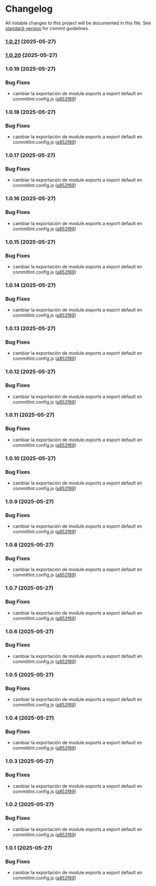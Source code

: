 # Changelog

All notable changes to this project will be documented in this file. See [standard-version](https://github.com/conventional-changelog/standard-version) for commit guidelines.

### [1.0.21](https://github.com/jochdev/test-conventional-commits/compare/v1.0.20...v1.0.21) (2025-05-27)

### [1.0.20](https://github.com/jochdev/test-conventional-commits/compare/v1.0.19...v1.0.20) (2025-05-27)

### 1.0.19 (2025-05-27)


### Bug Fixes

* cambiar la exportación de module.exports a export default en commitlint.config.js ([a852f89](https://github.com/jochdev/test-conventional-commits/commit/a852f892933f56570e05d1453da0355e580cc3ae))

### 1.0.18 (2025-05-27)


### Bug Fixes

* cambiar la exportación de module.exports a export default en commitlint.config.js ([a852f89](https://github.com/jochdev/test-conventional-commits/commit/a852f892933f56570e05d1453da0355e580cc3ae))

### 1.0.17 (2025-05-27)


### Bug Fixes

* cambiar la exportación de module.exports a export default en commitlint.config.js ([a852f89](https://github.com/jochdev/test-conventional-commits/commit/a852f892933f56570e05d1453da0355e580cc3ae))

### 1.0.16 (2025-05-27)


### Bug Fixes

* cambiar la exportación de module.exports a export default en commitlint.config.js ([a852f89](https://github.com/jochdev/test-conventional-commits/commit/a852f892933f56570e05d1453da0355e580cc3ae))

### 1.0.15 (2025-05-27)


### Bug Fixes

* cambiar la exportación de module.exports a export default en commitlint.config.js ([a852f89](https://github.com/jochdev/test-conventional-commits/commit/a852f892933f56570e05d1453da0355e580cc3ae))

### 1.0.14 (2025-05-27)


### Bug Fixes

* cambiar la exportación de module.exports a export default en commitlint.config.js ([a852f89](https://github.com/jochdev/test-conventional-commits/commit/a852f892933f56570e05d1453da0355e580cc3ae))

### 1.0.13 (2025-05-27)


### Bug Fixes

* cambiar la exportación de module.exports a export default en commitlint.config.js ([a852f89](https://github.com/jochdev/test-conventional-commits/commit/a852f892933f56570e05d1453da0355e580cc3ae))

### 1.0.12 (2025-05-27)


### Bug Fixes

* cambiar la exportación de module.exports a export default en commitlint.config.js ([a852f89](https://github.com/jochdev/test-conventional-commits/commit/a852f892933f56570e05d1453da0355e580cc3ae))

### 1.0.11 (2025-05-27)


### Bug Fixes

* cambiar la exportación de module.exports a export default en commitlint.config.js ([a852f89](https://github.com/jochdev/test-conventional-commits/commit/a852f892933f56570e05d1453da0355e580cc3ae))

### 1.0.10 (2025-05-27)


### Bug Fixes

* cambiar la exportación de module.exports a export default en commitlint.config.js ([a852f89](https://github.com/jochdev/test-conventional-commits/commit/a852f892933f56570e05d1453da0355e580cc3ae))

### 1.0.9 (2025-05-27)


### Bug Fixes

* cambiar la exportación de module.exports a export default en commitlint.config.js ([a852f89](https://github.com/jochdev/test-conventional-commits/commit/a852f892933f56570e05d1453da0355e580cc3ae))

### 1.0.8 (2025-05-27)


### Bug Fixes

* cambiar la exportación de module.exports a export default en commitlint.config.js ([a852f89](https://github.com/jochdev/test-conventional-commits/commit/a852f892933f56570e05d1453da0355e580cc3ae))

### 1.0.7 (2025-05-27)


### Bug Fixes

* cambiar la exportación de module.exports a export default en commitlint.config.js ([a852f89](https://github.com/jochdev/test-conventional-commits/commit/a852f892933f56570e05d1453da0355e580cc3ae))

### 1.0.6 (2025-05-27)


### Bug Fixes

* cambiar la exportación de module.exports a export default en commitlint.config.js ([a852f89](https://github.com/jochdev/test-conventional-commits/commit/a852f892933f56570e05d1453da0355e580cc3ae))

### 1.0.5 (2025-05-27)


### Bug Fixes

* cambiar la exportación de module.exports a export default en commitlint.config.js ([a852f89](https://github.com/jochdev/test-conventional-commits/commit/a852f892933f56570e05d1453da0355e580cc3ae))

### 1.0.4 (2025-05-27)


### Bug Fixes

* cambiar la exportación de module.exports a export default en commitlint.config.js ([a852f89](https://github.com/jochdev/test-conventional-commits/commit/a852f892933f56570e05d1453da0355e580cc3ae))

### 1.0.3 (2025-05-27)


### Bug Fixes

* cambiar la exportación de module.exports a export default en commitlint.config.js ([a852f89](https://github.com/jochdev/test-conventional-commits/commit/a852f892933f56570e05d1453da0355e580cc3ae))

### 1.0.2 (2025-05-27)


### Bug Fixes

* cambiar la exportación de module.exports a export default en commitlint.config.js ([a852f89](https://github.com/jochdev/test-conventional-commits/commit/a852f892933f56570e05d1453da0355e580cc3ae))

### 1.0.1 (2025-05-27)


### Bug Fixes

* cambiar la exportación de module.exports a export default en commitlint.config.js ([a852f89](https://github.com/jochdev/test-conventional-commits/commit/a852f892933f56570e05d1453da0355e580cc3ae))
